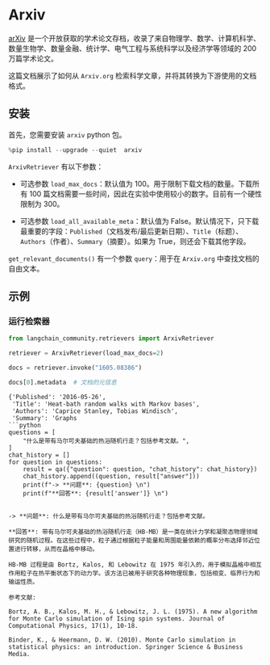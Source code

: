# Arxiv

[arXiv](https://arxiv.org/) 是一个开放获取的学术论文存档，收录了来自物理学、数学、计算机科学、数量生物学、数量金融、统计学、电气工程与系统科学以及经济学等领域的 200 万篇学术论文。

这篇文档展示了如何从 `Arxiv.org` 检索科学文章，并将其转换为下游使用的文档格式。

## 安装

首先，您需要安装 `arxiv` python 包。

```python
%pip install --upgrade --quiet  arxiv
```

`ArxivRetriever` 有以下参数：

- 可选参数 `load_max_docs`：默认值为 100。用于限制下载文档的数量。下载所有 100 篇文档需要一些时间，因此在实验中使用较小的数字。目前有一个硬性限制为 300。

- 可选参数 `load_all_available_meta`：默认值为 False。默认情况下，只下载最重要的字段：`Published`（文档发布/最后更新日期）、`Title`（标题）、`Authors`（作者）、`Summary`（摘要）。如果为 True，则还会下载其他字段。

`get_relevant_documents()` 有一个参数 `query`：用于在 `Arxiv.org` 中查找文档的自由文本。

## 示例

### 运行检索器

```python
from langchain_community.retrievers import ArxivRetriever
```
```python
retriever = ArxivRetriever(load_max_docs=2)
```
```python
docs = retriever.invoke("1605.08386")
```
```python
docs[0].metadata  # 文档的元信息
```
```output
{'Published': '2016-05-26',
 'Title': 'Heat-bath random walks with Markov bases',
 'Authors': 'Caprice Stanley, Tobias Windisch',
 'Summary': 'Graphs
```python
questions = [
    "什么是带有马尔可夫基础的热浴随机行走？包括参考文献。",
]
chat_history = []
for question in questions:
    result = qa({"question": question, "chat_history": chat_history})
    chat_history.append((question, result["answer"]))
    print(f"-> **问题**: {question} \n")
    print(f"**回答**: {result['answer']} \n")
```
```output

-> **问题**: 什么是带有马尔可夫基础的热浴随机行走？包括参考文献。 

**回答**: 带有马尔可夫基础的热浴随机行走（HB-MB）是一类在统计力学和凝聚态物理领域研究的随机过程。在这些过程中，粒子通过根据粒子能量和周围能量依赖的概率分布选择邻近位置进行转移，从而在晶格中移动。

HB-MB 过程是由 Bortz, Kalos, 和 Lebowitz 在 1975 年引入的，用于模拟晶格中相互作用粒子在热平衡状态下的动力学。该方法已被用于研究各种物理现象，包括相变、临界行为和输运性质。

参考文献:

Bortz, A. B., Kalos, M. H., & Lebowitz, J. L. (1975). A new algorithm for Monte Carlo simulation of Ising spin systems. Journal of Computational Physics, 17(1), 10-18.

Binder, K., & Heermann, D. W. (2010). Monte Carlo simulation in statistical physics: an introduction. Springer Science & Business Media.

```